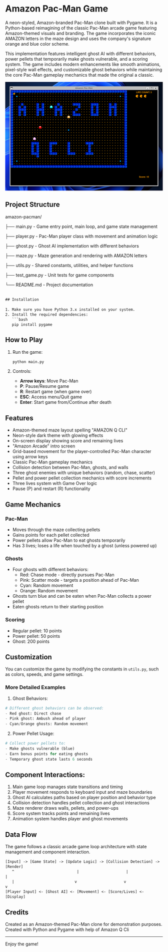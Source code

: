 # Amazon Pac-Man Game

A neon-styled, Amazon-branded Pac-Man clone built with Pygame. It is a Python-based reimagining of the classic Pac-Man arcade game featuring Amazon-themed visuals and branding. The game incorporates the iconic AMAZON letters in the maze design and uses the company's signature orange and blue color scheme.

This implementation features intelligent ghost AI with different behaviors, power pellets that temporarily make ghosts vulnerable, and a scoring system. The game includes modern enhancements like smooth animations, pixel-style wall effects, and customizable ghost behaviors while maintaining the core Pac-Man gameplay mechanics that made the original a classic.

![image alt](https://github.com/KareshmaAnanth/Amazon-Q/blob/51f17ff440e7ac1b69c55323a6191193563bb812/amazon-pacman/Pac%20man%20Game.png)

## Project Structure

amazon-pacman/

├── main.py          - Game entry point, main loop, and game state management

├── player.py        - Pac-Man player class with movement and animation logic

├── ghost.py         - Ghost AI implementation with different behaviors

├── maze.py          - Maze generation and rendering with AMAZON letters

├── utils.py         - Shared constants, utilities, and helper functions

├── test_game.py     - Unit tests for game components

└── README.md        - Project documentation
```

## Installation

1. Make sure you have Python 3.x installed on your system.
2. Install the required dependencies:
   ```bash
   pip install pygame
   ```

## How to Play

1. Run the game:
   ```bash
   python main.py
   ```

2. Controls:
   - **Arrow keys**: Move Pac-Man
   - **P**: Pause/Resume game
   - **R**: Restart game (when game over)
   - **ESC**: Access menu/Quit game
   - **Enter**: Start game from/Continue after death

## Features

- Amazon-themed maze layout spelling "AMAZON Q CLI"
- Neon-style dark theme with glowing effects
- On-screen display showing score and remaining lives
- "Amazon Arcade" intro screen
- Grid-based movement for the player-controlled Pac-Man character using arrow keys
- Classic Pac-Man gameplay mechanics
- Collision detection between Pac-Man, ghosts, and walls
- Three ghost enemies with unique behaviors (random, chase, scatter)
- Pellet and power pellet collection mechanics with score increments
- Three lives system with Game Over logic
- Pause (P) and restart (R) functionality

## Game Mechanics

### Pac-Man
- Moves through the maze collecting pellets
- Gains points for each pellet collected
- Power pellets allow Pac-Man to eat ghosts temporarily
- Has 3 lives; loses a life when touched by a ghost (unless powered up)


### Ghosts
- Four ghosts with different behaviors:
  - Red: Chase mode - directly pursues Pac-Man
  - Pink: Scatter mode - targets a position ahead of Pac-Man
  - Cyan: Random movement
  - Orange: Random movement
- Ghosts turn blue and can be eaten when Pac-Man collects a power pellet
- Eaten ghosts return to their starting position

### Scoring
- Regular pellet: 10 points
- Power pellet: 50 points
- Ghost: 200 points

## Customization

You can customize the game by modifying the constants in `utils.py`, such as colors, speeds, and game settings.


### More Detailed Examples
1. Ghost Behaviors:
```python
# Different ghost behaviors can be observed:
- Red ghost: Direct chase
- Pink ghost: Ambush ahead of player
- Cyan/Orange ghosts: Random movement
```

2. Power Pellet Usage:
```python
# Collect power pellets to:
- Make ghosts vulnerable (blue)
- Earn bonus points for eating ghosts
- Temporary ghost state lasts 6 seconds
```

## Component Interactions:
1. Main game loop manages state transitions and timing
2. Player movement responds to keyboard input and maze boundaries
3. Ghost AI calculates paths based on player position and behavior type
4. Collision detection handles pellet collection and ghost interactions
5. Maze renderer draws walls, pellets, and power-ups
6. Score system tracks points and remaining lives
7. Animation system handles player and ghost movements

## Data Flow
The game follows a classic arcade game loop architecture with state management and component interaction.

```ascii
[Input] -> [Game State] -> [Update Logic] -> [Collision Detection] -> [Render]
   ^                            |                     |                  |
   |                           v                     v                  v
[Player Input] <- [Ghost AI] <- [Movement] <- [Score/Lives] <- [Display]
```

## Credits

Created as an Amazon-themed Pac-Man clone for demonstration purposes.
Created with Python and Pygame with help of Amazon Q Cli

---

Enjoy the game!
